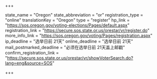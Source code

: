 +++

state_name = "Oregon"
state_abbreviation = "or"
registration_type = "online"
translationKey = "Oregon"
type = "register"
hp_link = "https://sos.oregon.gov/voting-elections/Pages/default.aspx"
registration_link = "https://secure.sos.state.or.us/orestar/vr/register.do"
more_info_link = "https://sos.oregon.gov/voting/Pages/registration.aspx"
ip_deadline = "选举日前 21天"
online_deadline = "选举日前 21天"
mail_postmarked_deadline = "必须在选举日前 21天盖上邮戳"
confirm_registration_link = "https://secure.sos.state.or.us/orestar/vr/showVoterSearch.do?lang=eng&source=SOS"

+++